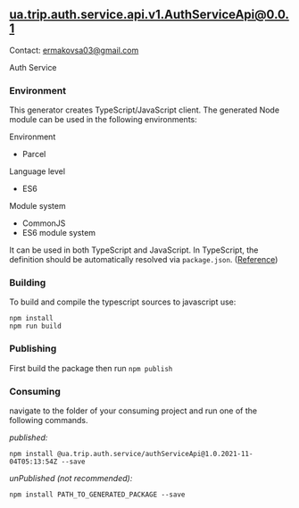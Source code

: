 ## ua.trip.auth.service.api.v1.AuthServiceApi@0.0.1

Contact: ermakovsa03@gmail.com

Auth Service

### Environment

This generator creates TypeScript/JavaScript client. The generated Node module can be used in the following environments:

Environment
* Parcel

Language level
* ES6

Module system
* CommonJS
* ES6 module system

It can be used in both TypeScript and JavaScript. In TypeScript, the definition should be automatically resolved via `package.json`. ([Reference](http://www.typescriptlang.org/docs/handbook/typings-for-npm-packages.html))

### Building

To build and compile the typescript sources to javascript use:
```
npm install
npm run build
```

### Publishing

First build the package then run ```npm publish```

### Consuming

navigate to the folder of your consuming project and run one of the following commands.

_published:_

```
npm install @ua.trip.auth.service/authServiceApi@1.0.2021-11-04T05:13:54Z --save
```

_unPublished (not recommended):_

```
npm install PATH_TO_GENERATED_PACKAGE --save
